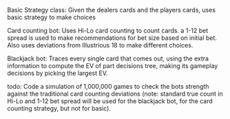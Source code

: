 Basic Strategy class:
Given the dealers cards and the players cards, uses basic strategy to make choices

Card counting bot:
Uses Hi-Lo card counting to count cards. a 1-12 bet spread is used to make recommendations for bet size based on initial bet. Also uses deviations from Illustrious 18 to make different choices.

Blackjack bot:
Traces every single card that comes out, using the extra information to compute the EV of part decisions tree, making its gameplay decisions by picking the largest EV.



todo:
Code a simulation of 1,000,000 games to check the bots strength against the traditional card counting deviations (note: standard true count in Hi-Lo and 1-12 bet spread will be used for the blackjack bot, for the card counting strategy, but not for basic).
